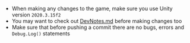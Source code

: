 - When making any changes to the game, make sure you use Unity version `2020.3.15f2`
- You may want to check out [DevNotes.md](https://github.com/virejdasani/CuboidalDrift/blob/master/DevNotes.md) before making changes too
- Make sure that before pushing a commit there are no bugs, errors and `Debug.Log()` statements
